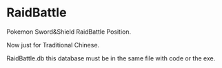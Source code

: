 # RaidBattle
Pokemon Sword&amp;Shield RaidBattle Position.

Now just for Traditional Chinese.

RaidBattle.db this database must be in the same file with code or the exe.

